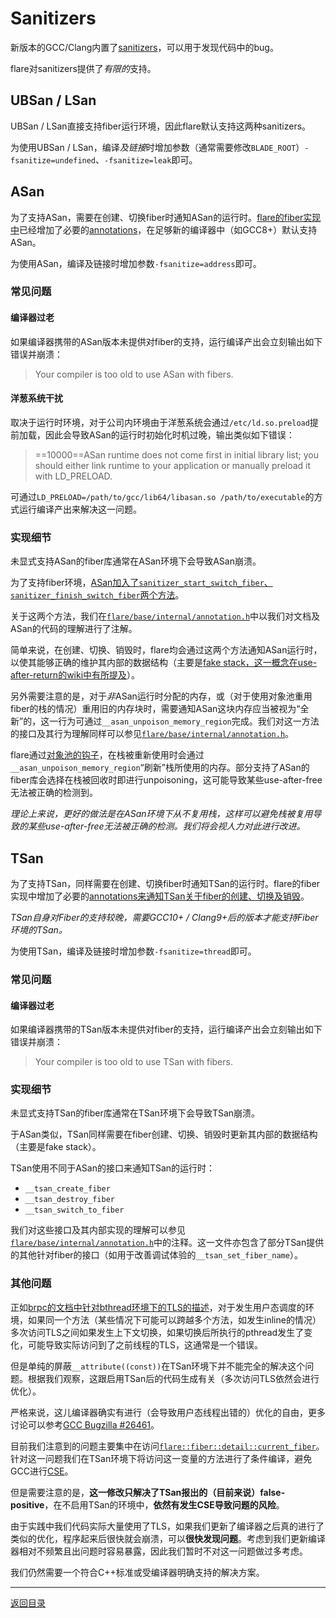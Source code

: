 # Sanitizers

新版本的GCC/Clang内置了[sanitizers](https://github.com/google/sanitizers)，可以用于发现代码中的bug。

flare对sanitizers提供了*有限的*支持。

## UBSan / LSan

UBSan / LSan直接支持fiber运行环境，因此flare默认支持这两种sanitizers。

为使用UBSan / LSan，编译*及链接*时增加参数（通常需要修改`BLADE_ROOT`）`-fsanitize=undefined`、`-fsanitize=leak`即可。

## ASan

为了支持ASan，需要在创建、切换fiber时通知ASan的运行时。[flare的fiber实现中](../fiber/detail)已经增加了必要的[annotations](../base/internal/annotation.h)，在足够新的编译器中（如GCC8+）默认支持ASan。

为使用ASan，编译及链接时增加参数`-fsanitize=address`即可。

### 常见问题

#### 编译器过老

如果编译器携带的ASan版本未提供对fiber的支持，运行编译产出会立刻输出如下错误并崩溃：

> Your compiler is too old to use ASan with fibers.

#### 洋葱系统干扰

取决于运行时环境，对于公司内环境由于洋葱系统会通过`/etc/ld.so.preload`提前加载，因此会导致ASan的运行时初始化时机过晚，输出类似如下错误：

> ==10000==ASan runtime does not come first in initial library list; you should either link runtime to your application or manually preload it with LD_PRELOAD.

可通过`LD_PRELOAD=/path/to/gcc/lib64/libasan.so /path/to/executable`的方式运行编译产出来解决这一问题。

### 实现细节

未显式支持ASan的fiber库通常在ASan环境下会导致ASan崩溃。

为了支持fiber环境，[ASan加入了`sanitizer_start_switch_fiber`、`sanitizer_finish_switch_fiber`两个方法](https://reviews.llvm.org/D20913)。

关于这两个方法，我们在[`flare/base/internal/annotation.h`](../base/internal/annotation.h)中以我们对文档及ASan的代码的理解进行了注解。

简单来说，在创建、切换、销毁时，flare均会通过这两个方法通知ASan运行时，以使其能够正确的维护其内部的数据结构（主要是[fake stack，这一概念在use-after-return的wiki中有所提及](https://github.com/google/sanitizers/wiki/AddressSanitizerUseAfterReturn)）。

另外需要注意的是，对于*非*ASan运行时分配的内存，或（对于使用对象池重用fiber的栈的情况）重用旧的内存块时，需要通知ASan这块内存应当被视为“全新”的，这一行为可通过`__asan_unpoison_memory_region`完成。我们对这一方法的接口及其行为理解同样可以参见[`flare/base/internal/annotation.h`](../base/internal/annotation.h)。

flare通过[对象池的钩子](object-pool.md)，在栈被重新使用时会通过`__asan_unpoison_memory_region`“刷新”栈所使用的内存。部分支持了ASan的fiber库会选择在栈被回收时即进行unpoisoning，这可能导致某些use-after-free无法被正确的检测到。

*理论上来说，更好的做法是在ASan环境下从不复用栈，这样可以避免栈被复用导致的某些use-after-free无法被正确的检测。我们将会视人力对此进行改进。*

## TSan

为了支持TSan，同样需要在创建、切换fiber时通知TSan的运行时。flare的fiber实现中增加了必要的[annotations来通知TSan关于fiber的创建、切换及销毁](../base/internal/annotation.h)。

*TSan自身对Fiber的支持较晚，需要GCC10+ / Clang9+后的版本才能支持Fiber环境的TSan。*

为使用TSan，编译及链接时增加参数`-fsanitize=thread`即可。

### 常见问题

#### 编译器过老

如果编译器携带的TSan版本未提供对fiber的支持，运行编译产出会立刻输出如下错误并崩溃：

> Your compiler is too old to use TSan with fibers.

### 实现细节

未显式支持TSan的fiber库通常在TSan环境下会导致TSan崩溃。

于ASan类似，TSan同样需要在fiber创建、切换、销毁时更新其内部的数据结构（主要是fake stack）。

TSan使用不同于ASan的接口来通知TSan的运行时：

- `__tsan_create_fiber`
- `__tsan_destroy_fiber`
- `__tsan_switch_to_fiber`

我们对这些接口及其内部实现的理解可以参见[`flare/base/internal/annotation.h`](../base/internal/annotation.h)中的注释。这一文件亦包含了部分TSan提供的其他针对fiber的接口（如用于改善调试体验的`__tsan_set_fiber_name`）。

### 其他问题

正如[brpc的文档中针对bthread环境下的TLS的描述](https://github.com/apache/incubator-brpc/blob/master/docs/cn/thread_local.md)，对于发生用户态调度的环境，如果同一个方法（某些情况下可能可以跨越多个方法，如发生inline的情况）多次访问TLS之间如果发生上下文切换，如果切换后所执行的pthread发生了变化，可能导致实际访问到了之前线程的TLS，这通常是一个错误。

但是单纯的屏蔽`__attribute((const))`在TSan环境下并不能完全的解决这个问题。根据我们观察，这跟启用TSan后的代码生成有关（多次访问TLS依然会进行优化）。

严格来说，这儿编译器确实有进行（会导致用户态线程出错的）优化的自由，更多讨论可以参考[GCC Bugzilla #26461](https://gcc.gnu.org/bugzilla/show_bug.cgi?id=26461)。

目前我们注意到的问题主要集中在访问[`flare::fiber::detail::current_fiber`](../fiber/detail/fiber_entity.h)。针对这一问题我们在TSan环境下将访问这一变量的方法进行了条件编译，避免GCC进行[CSE](https://en.wikipedia.org/wiki/Common_subexpression_elimination)。

但是需要注意的是，**这一修改只解决了TSan报出的（目前来说）false-positive**，在不启用TSan的环境中，**依然有发生CSE导致问题的风险**。

由于实践中我们代码实际大量使用了TLS，如果我们更新了编译器之后真的进行了类似的优化，程序起来后很快就会崩溃，可以**很快发现问题**。考虑到我们更新编译器相对不频繁且出问题时容易暴露，因此我们暂时不对这一问题做过多考虑。

我们仍然需要一个符合C++标准或受编译器明确支持的解决方案。

---
[返回目录](README.md)
